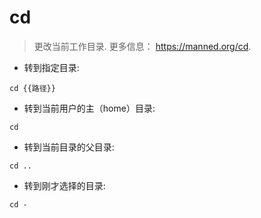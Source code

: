 # cd

> 更改当前工作目录.
> 更多信息： <https://manned.org/cd>.

- 转到指定目录:

`cd {{路径}}`

- 转到当前用户的主（home）目录:

`cd`

- 转到当前目录的父目录:

`cd ..`

- 转到刚才选择的目录:

`cd -`
